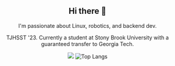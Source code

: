 <div align="center">

<!-- ![neko](https://itazuraneko.neocities.org/background/itazuranekoanimated.png)  -->
<!-- ![anime-die](https://user-images.githubusercontent.com/45741682/208001013-3b699694-cc47-4cd9-a6cf-bf628eb34274.gif) -->
  
<!-- ![langs](https://api.githubtrends.io/user/svg/AsianKoala/langs?time_range=one_year&group=other&theme=dark) -->
<!-- ![repos](https://api.githubtrends.io/user/svg/AsianKoala/repos?time_range=one_year&group=other&theme=dark) -->

## Hi there 👋

I'm passionate about Linux, robotics, and backend dev.

TJHSST '23. Currently a student at Stony Brook University with a guaranteed transfer to Georgia Tech.

![](https://github-readme-stats.vercel.app/api?username=asiankoala&show_icons=true&theme=transparent)
![Top Langs](https://github-readme-stats.vercel.app/api/top-langs/?username=asiankoala&layout=compact&theme=transparent)

</div>


